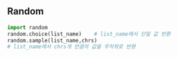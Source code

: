 ## Random

```python
import random
random.choice(list_name)    # list_name에서 단일 값 반환
random.sample(list_name,chrs)
# list_name에서 chrs개 만큼의 값을 무작위로 반환
```